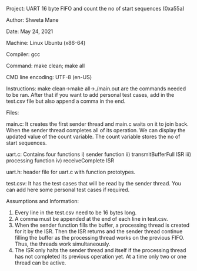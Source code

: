 Project: UART 16 byte FIFO and count the no of start sequences (0xa55a)

Author: Shweta Mane

Date: May 24, 2021

Machine: Linux Ubuntu (x86-64)

Compiler: gcc

Command: make clean; make all

CMD line encoding: UTF-8 (en-US)

Instructions: make clean->make all->./main.out are the commands needed to be ran.
              After that if you want to add personal test cases, add in the test.csv file but also append a comma in the end.

Files:

main.c: It creates the first sender thread and main.c waits on it to join back. When the sender thread completes all of its operation. We can display the updated value of the count variable.
The count variable stores the no of start sequences.

uart.c: Contains four functions
i) sender function
ii) transmitBufferFull ISR
iii) processing function
iv) receiveComplete ISR

uart.h: header file for uart.c with function prototypes.

test.csv: It has the test cases that will be read by the sender thread. You can add here some personal test cases if required.
					
Assumptions and Information:
1) Every line in the test.csv need to be 16 bytes long.
2) A comma must be appended at the end of each line in test.csv.
3) When the sender function fills the buffer, a processing thread is created
for it by the ISR. Then the ISR returns and the sender thread continue filling the buffer as the processing thread
works on the previous FIFO. Thus, the threads work simultaneously.
4) The ISR only halts the sender thread and itself if the processing thread has not completed its previous operation yet. At a time only two or one thread can be active.


